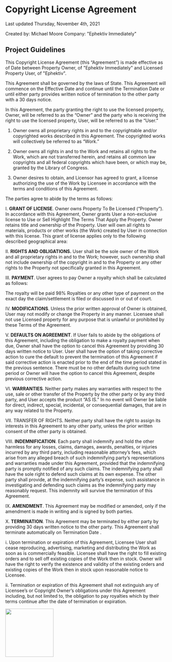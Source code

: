 
# Copyright License Agreement

Last updated Thursday, November 4th, 2021

Created by: 
Michael  Moore
Company: "Ephektiv Immediately"

## Project Guidelines


This Copyright License Agreement (this “Agreement”) is made effective as of Date between Property Owner, of "Ephektiv Immediately" and Licensed Property User, of "Ephektiv".

This Agreement shall be governed by the laws of State. This Agreement will commence on the Effective Date and continue until the Termination Date or until either party provides written notice of termination to the other party with a 30 days notice.

In this Agreement, the party granting the right to use the licensed property, Owner, will be referred to as the “Owner” and the party who is receiving the right to use the licensed property, User, will be referred to as the “User.”

1. Owner owns all proprietary rights in and to the copyrightable and/or copyrighted works described in this Agreement. The copyrighted works will collectively be referred to as “Work.”

2. Owner owns all rights in and to the Work and retains all rights to the Work, which are not transferred herein, and retains all common law copyrights and all federal copyrights which have been, or which may be, granted by the Library of Congress.

3. Owner desires to obtain, and Licensor has agreed to grant, a license authorizing the use of the Work by Licensee in accordance with the terms and conditions of this Agreement.

The parties agree to abide by the terms as follows:

I. **GRANT OF LICENSE**. Owner owns Property To Be Licensed (“Property”). In accordance with this Agreement, Owner grants User a non-exclusive license to Use or Sell Highlight The Terms That Apply the Property. Owner retains title and ownership of the Property. User will own all rights to materials, products or other works (the Work) created by User in connection with this license. This grant of license applies only to the following described geographical area:

II. **RIGHTS AND OBLIGATIONS.** User shall be the sole owner of the Work and all proprietary rights in and to the Work; however, such ownership shall not include ownership of the copyright in and to the Property or any other rights to the Property not specifically granted in this Agreement.

III. **PAYMENT**. User agrees to pay Owner a royalty which shall be calculated as follows:

The royalty will be paid 98% Royalties or any other type of payment on the exact day the claim/settlement is filed or discussed in or out of court.

IV. **MODIFICATIONS**. Unless the prior written approval of Owner is obtained, User may not modify or change the Property in any manner. Licensee shall not use Licensed property for any purpose that is unlawful or prohibited by these Terms of the Agreement.


V. **DEFAULTS ON AGREEMENT**. If User fails to abide by the obligations of this Agreement, including the obligation to make a royalty payment when due, Owner shall have the option to cancel this Agreement by providing 30 days written notice to User. User shall have the option of taking corrective action to cure the default to prevent the termination of this Agreement if said corrective action is enacted prior to the end of the time period stated in the previous sentence. There must be no other defaults during such time period or Owner will have the option to cancel this Agreement, despite previous corrective action.

VI. **WARRANTIES**. Neither party makes any warranties with respect to the use, sale or other transfer of the Property by the other party or by any third party, and User accepts the product “AS IS.” In no event will Owner be liable for direct, indirect, special, incidental, or consequential damages, that are in any way related to the Property.

VII. TRANSFER OF RIGHTS. Neither party shall have the right to assign its interests in this Agreement to any other party, unless the prior written consent of the other party is obtained.

VIII. **INDEMNIFICATION**. Each party shall indemnify and hold the other harmless for any losses, claims, damages, awards, penalties, or injuries incurred by any third party, including reasonable attorney’s fees, which arise from any alleged breach of such indemnifying party’s representations and warranties made under this Agreement, provided that the indemnifying party is promptly notified of any such claims. The indemnifying party shall have the sole right to defend such claims at its own expense. The other party shall provide, at the indemnifying party’s expense, such assistance in investigating and defending such claims as the indemnifying party may reasonably request. This indemnity will survive the termination of this Agreement.

IX. **AMENDMENT**. This Agreement may be modified or amended, only if the amendment is made in writing and is signed by both parties.

X. **TERMINATION**. This Agreement may be terminated by either party by providing 30 days written notice to the other party. This Agreement shall terminate automatically on Termination Date .

i. Upon termination or expiration of this Agreement, Licensee User shall cease reproducing, advertising, marketing and distributing the Work as soon as is commercially feasible. Licensee shall have the right to fill existing orders and to sell off existing copies of the Work then in stock. Owner will have the right to verify the existence and validity of the existing orders and existing copies of the Work then in stock upon reasonable notice to Licensee.

ii. Termination or expiration of this Agreement shall not extinguish any of Licensee’s or Copyright Owner’s obligations under this Agreement including, but not limited to, the obligation to pay royalties which by their terms continue after the date of termination or expiration.

<img src="https://i.imgur.com/MRx9v3U.png" width="150"/>
